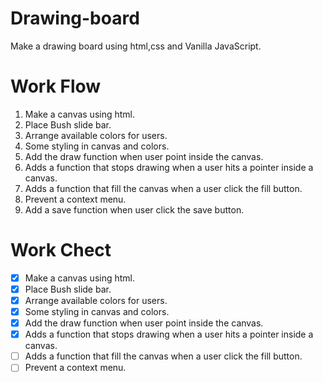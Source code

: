 # Drawing-board

Make a drawing board using html,css and Vanilla JavaScript.

# Work Flow

1. Make a canvas using html.
2. Place Bush slide bar.
3. Arrange available colors for users.
4. Some styling in canvas and colors.
5. Add the draw function when user point inside the canvas.
6. Adds a function that stops drawing when a user hits a pointer inside a canvas.
7. Adds a function that fill the canvas when a user click the fill button.
8. Prevent a context menu.
9. Add a save function when user click the save button.

# Work Chect

- [x] Make a canvas using html.
- [x] Place Bush slide bar.
- [x] Arrange available colors for users.
- [x] Some styling in canvas and colors.
- [x] Add the draw function when user point inside the canvas.
- [x] Adds a function that stops drawing when a user hits a pointer inside a canvas.
- [ ] Adds a function that fill the canvas when a user click the fill button.
- [ ] Prevent a context menu.

